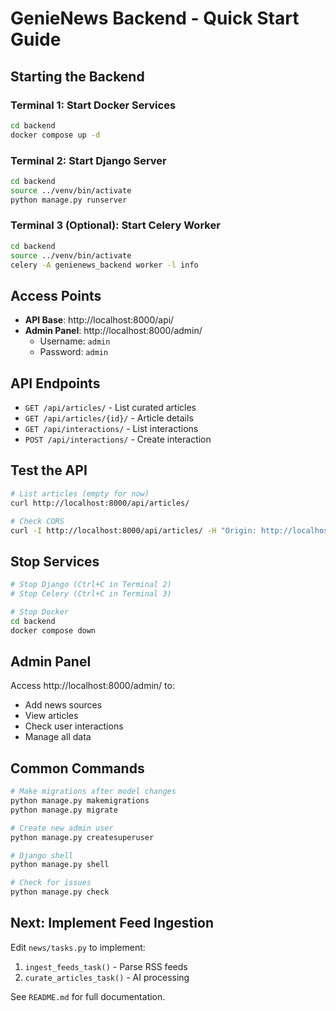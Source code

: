 # GenieNews Backend - Quick Start Guide

## Starting the Backend

### Terminal 1: Start Docker Services
```bash
cd backend
docker compose up -d
```

### Terminal 2: Start Django Server
```bash
cd backend
source ../venv/bin/activate
python manage.py runserver
```

### Terminal 3 (Optional): Start Celery Worker
```bash
cd backend
source ../venv/bin/activate
celery -A genienews_backend worker -l info
```

## Access Points

- **API Base**: http://localhost:8000/api/
- **Admin Panel**: http://localhost:8000/admin/
  - Username: `admin`
  - Password: `admin`

## API Endpoints

- `GET /api/articles/` - List curated articles
- `GET /api/articles/{id}/` - Article details
- `GET /api/interactions/` - List interactions
- `POST /api/interactions/` - Create interaction

## Test the API

```bash
# List articles (empty for now)
curl http://localhost:8000/api/articles/

# Check CORS
curl -I http://localhost:8000/api/articles/ -H "Origin: http://localhost:3000"
```

## Stop Services

```bash
# Stop Django (Ctrl+C in Terminal 2)
# Stop Celery (Ctrl+C in Terminal 3)

# Stop Docker
cd backend
docker compose down
```

## Admin Panel

Access http://localhost:8000/admin/ to:
- Add news sources
- View articles
- Check user interactions
- Manage all data

## Common Commands

```bash
# Make migrations after model changes
python manage.py makemigrations
python manage.py migrate

# Create new admin user
python manage.py createsuperuser

# Django shell
python manage.py shell

# Check for issues
python manage.py check
```

## Next: Implement Feed Ingestion

Edit `news/tasks.py` to implement:
1. `ingest_feeds_task()` - Parse RSS feeds
2. `curate_articles_task()` - AI processing

See `README.md` for full documentation.

